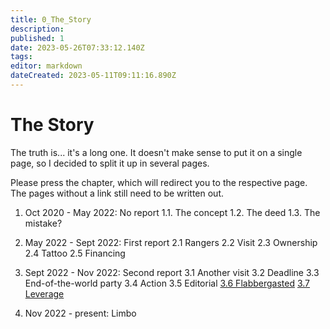 ```yaml
---
title: 0_The_Story
description: 
published: 1
date: 2023-05-26T07:33:12.140Z
tags: 
editor: markdown
dateCreated: 2023-05-11T09:11:16.890Z
---
```


# The Story

The truth is... it's a long one. It doesn't make sense to put it on a single page, so I decided to split it up in several pages.

Please press the chapter, which will redirect you to the respective page.
The pages without a link still need to be written out.

1. Oct 2020 - May 2022: No report
   1.1. The concept
   1.2. The deed
   1.3. The mistake?

2. May 2022 - Sept 2022: First report
   2.1 Rangers
   2.2 Visit
   2.3 Ownership
   2.4 Tattoo
   2.5 Financing

3. Sept 2022 - Nov 2022: Second report
   3.1 Another visit
   3.2 Deadline
   3.3 End-of-the-world party
   3.4 Action
   3.5 Editorial
   [3.6 Flabbergasted](https://cahcaw.nl/en/3_6_Flabbergasted)
   [3.7 Leverage](https://cahcaw.nl/en/3_7_Leverage)

4. Nov 2022 - present: Limbo